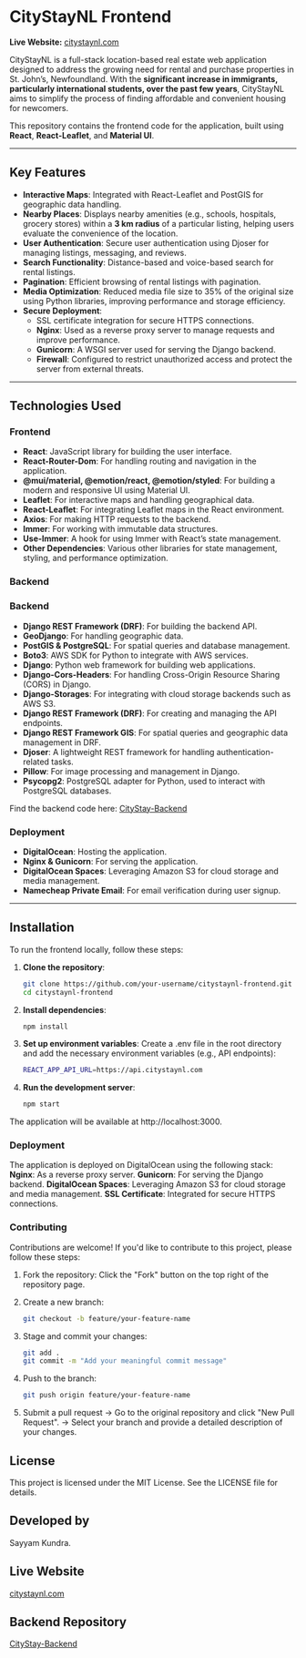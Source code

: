 # CityStayNL Frontend

**Live Website:** [citystaynl.com](https://citystaynl.com)

CityStayNL is a full-stack location-based real estate web application designed to address the growing need for rental and purchase properties in St. John’s, Newfoundland. With the **significant increase in immigrants, particularly international students, over the past few years**, CityStayNL aims to simplify the process of finding affordable and convenient housing for newcomers.

This repository contains the frontend code for the application, built using **React**, **React-Leaflet**, and **Material UI**.

---

## Key Features
- **Interactive Maps**: Integrated with React-Leaflet and PostGIS for geographic data handling.
- **Nearby Places**: Displays nearby amenities (e.g., schools, hospitals, grocery stores) within a **3 km radius** of a particular listing, helping users evaluate the convenience of the location.
- **User Authentication**: Secure user authentication using Djoser for managing listings, messaging, and reviews.
- **Search Functionality**: Distance-based and voice-based search for rental listings.
- **Pagination**: Efficient browsing of rental listings with pagination.
- **Media Optimization**: Reduced media file size to 35% of the original size using Python libraries, improving performance and storage efficiency.
- **Secure Deployment**: 
  - SSL certificate integration for secure HTTPS connections.
  - **Nginx**: Used as a reverse proxy server to manage requests and improve performance.
  - **Gunicorn**: A WSGI server used for serving the Django backend.
  - **Firewall**: Configured to restrict unauthorized access and protect the server from external threats.


---

## Technologies Used
### Frontend
- **React**: JavaScript library for building the user interface.
- **React-Router-Dom**: For handling routing and navigation in the application.
- **@mui/material, @emotion/react, @emotion/styled**: For building a modern and responsive UI using Material UI.
- **Leaflet**: For interactive maps and handling geographical data.
- **React-Leaflet**: For integrating Leaflet maps in the React environment.
- **Axios**: For making HTTP requests to the backend.
- **Immer**: For working with immutable data structures.
- **Use-Immer**: A hook for using Immer with React’s state management.
- **Other Dependencies**: Various other libraries for state management, styling, and performance optimization.

### Backend 
### Backend
- **Django REST Framework (DRF)**: For building the backend API.
- **GeoDjango**: For handling geographic data.
- **PostGIS & PostgreSQL**: For spatial queries and database management.
- **Boto3**: AWS SDK for Python to integrate with AWS services.
- **Django**: Python web framework for building web applications.
- **Django-Cors-Headers**: For handling Cross-Origin Resource Sharing (CORS) in Django.
- **Django-Storages**: For integrating with cloud storage backends such as AWS S3.
- **Django REST Framework (DRF)**: For creating and managing the API endpoints.
- **Django REST Framework GIS**: For spatial queries and geographic data management in DRF.
- **Djoser**: A lightweight REST framework for handling authentication-related tasks.
- **Pillow**: For image processing and management in Django.
- **Psycopg2**: PostgreSQL adapter for Python, used to interact with PostgreSQL databases.

Find the backend code here: [CityStay-Backend](https://github.com/sayyam44/CityStay-Backend)

### Deployment
- **DigitalOcean**: Hosting the application.
- **Nginx & Gunicorn**: For serving the application.
- **DigitalOcean Spaces**: Leveraging Amazon S3 for cloud storage and media management.
- **Namecheap Private Email**: For email verification during user signup.

---

## Installation
To run the frontend locally, follow these steps:

1. **Clone the repository**:
   ```bash
   git clone https://github.com/your-username/citystaynl-frontend.git
   cd citystaynl-frontend
2. **Install dependencies**:
   ```bash
   npm install
3. **Set up environment variables**:
    Create a .env file in the root directory and add the necessary environment variables (e.g., API endpoints):
   ```bash
   REACT_APP_API_URL=https://api.citystaynl.com
4. **Run the development server**:
   ```bash
   npm start
The application will be available at http://localhost:3000.

### Deployment
The application is deployed on DigitalOcean using the following stack:
**Nginx**: As a reverse proxy server.
**Gunicorn**: For serving the Django backend.
**DigitalOcean Spaces**: Leveraging Amazon S3 for cloud storage and media management.
**SSL Certificate**: Integrated for secure HTTPS connections.

### Contributing
Contributions are welcome! If you'd like to contribute to this project, please follow these steps:

1. Fork the repository:
    Click the "Fork" button on the top right of the repository page.
   
2. Create a new branch:
   ```bash
   git checkout -b feature/your-feature-name
   
3. Stage and commit your changes:
   ```bash
   git add .
   git commit -m "Add your meaningful commit message"

4) Push to the branch:
   ```bash
   git push origin feature/your-feature-name
   
5) Submit a pull request
   -> Go to the original repository and click "New Pull Request".
   -> Select your branch and provide a detailed description of your changes.

## **License**
This project is licensed under the MIT License. See the LICENSE file for details.

## **Developed by**
Sayyam Kundra.

## **Live Website**
[citystaynl.com](https://citystaynl.com)

## **Backend Repository**
[CityStay-Backend](https://github.com/sayyam44/CityStay-Backend)

